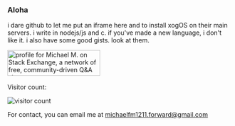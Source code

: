 ### Aloha

i dare github to let me put an iframe here and to install xogOS on their main
servers. i write in nodejs/js and c. if you've made a new language, i
don't like it. i also have some good gists. look at them.

<a href="https://stackexchange.com/users/18365332/michael-m"><img src="https://stackexchange.com/users/flair/18365332.png?theme=dark" width="208" height="58" alt="profile for Michael M. on Stack Exchange, a network of free, community-driven Q&amp;A sites" title="profile for Michael M. on Stack Exchange, a network of free, community-driven Q&amp;A sites" /></a>
<br>
<br>
Visitor count:

![visitor count](https://profile-counter.glitch.me/michaelfm1211/count.svg)

For contact, you can email me at [michaelfm1211.forward@gmail.com](mailto:michaelfm1211.forward@gmail.com)
